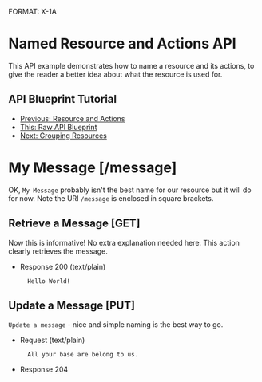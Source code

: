 FORMAT: X-1A

# Named Resource and Actions API 
This API example demonstrates how to name a resource and its actions, to give the reader a better idea about what the resource is used for.

## API Blueprint Tutorial
+ [Previous: Resource and Actions](2.%20Resource%20and%20Actions.md)
+ [This: Raw API Blueprint](https://raw.github.com/apiaryio/api-blueprint/master/examples/3.%20Named%20Resource%20and%20Actions.md)
+ [Next: Grouping Resources](4.%20Grouping%20Resources.md)

# My Message [/message]
OK, `My Message` probably isn't the best name for our resource but it will do for now. Note the URI `/message` is enclosed in square brackets. 

## Retrieve a Message [GET]
Now this is informative! No extra explanation needed here. This action clearly retrieves the message.

+ Response 200 (text/plain)

        Hello World!
        
## Update a Message [PUT]
`Update a message` - nice and simple naming is the best way to go.

+ Request (text/plain)

        All your base are belong to us.
        
+ Response 204
